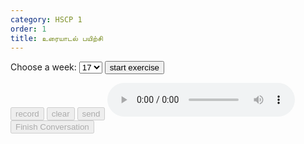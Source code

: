 ```yaml
---
category: HSCP 1
order: 1
title: உரையாடல் பயிற்சி
---
```

<script src="{{ site.baseurl }}/scripts/track.js"></script>
<script src="{{ site.baseurl }}/scripts/speech.js"></script>

 <label for="weeks">Choose a week:</label>
    <select id="weeks">
         <option value="1">17</option>
         <option value="2">18</option>
        <option value="3">20</option>
        <option value="4">21</option>
        <option value="5">22</option>
        <option value="6">23</option>
        <option value="7">24</option>
        <option value="8">25</option>
        <option value="9">26</option>
        <option value="10">27</option>
    </select>
<button id="exercise-btn" onclick="getExercise()">start exercise</button>
<div>
    <p type="text" id="topicSelected"></p>
</div>
  <div class="chat-container">
    <div class="chat-box" id="chatBox">
    </div>
    <div><p type="text" id="userInput"></p> </div>
    <div class="input-area">
        <button id="conversation-start-btn" disabled>record</button>
        <button id="conversation-clear-btn" disabled>clear</button>
        <button id="conversation-send-btn" onclick="sendMessage()" disabled>send</button>
        <audio id="audioPlayer" controls></audio>
    </div>
  </div>
<button id="conversation-saveButton" disabled>Finish Conversation</button>
 <div class="conversation-spinner" id="conversation-spinner"></div>
<!-- <div id="progressContainer" style="display: none;">
        <progress id="progressBar" value="0" max="100"></progress>
        <span id="progressText">0%</span>
</div> -->
<script src="{{ site.baseurl }}/scripts/conversation.js"></script>
<script>
tracker();
</script>
<div id="tracker"></div>
